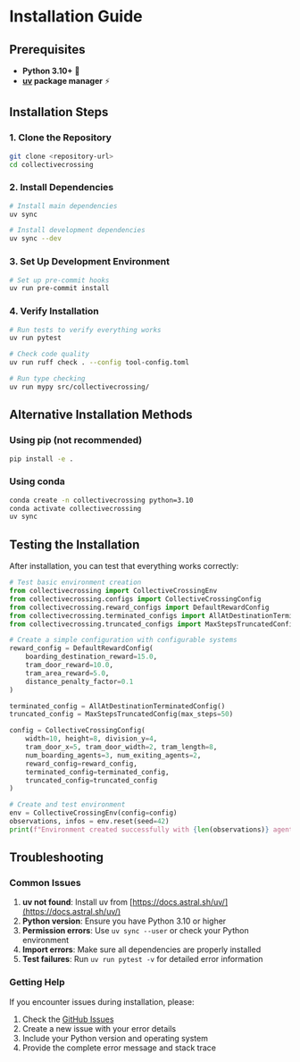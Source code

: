 # Installation Guide

## Prerequisites

- **Python 3.10+** 🐍
- **[uv](https://docs.astral.sh/uv/) package manager** ⚡

## Installation Steps

### 1. Clone the Repository

```bash
git clone <repository-url>
cd collectivecrossing
```

### 2. Install Dependencies

```bash
# Install main dependencies
uv sync

# Install development dependencies
uv sync --dev
```

### 3. Set Up Development Environment

```bash
# Set up pre-commit hooks
uv run pre-commit install
```

### 4. Verify Installation

```bash
# Run tests to verify everything works
uv run pytest

# Check code quality
uv run ruff check . --config tool-config.toml

# Run type checking
uv run mypy src/collectivecrossing/
```

## Alternative Installation Methods

### Using pip (not recommended)

```bash
pip install -e .
```

### Using conda

```bash
conda create -n collectivecrossing python=3.10
conda activate collectivecrossing
uv sync
```

## Testing the Installation

After installation, you can test that everything works correctly:

```python
# Test basic environment creation
from collectivecrossing import CollectiveCrossingEnv
from collectivecrossing.configs import CollectiveCrossingConfig
from collectivecrossing.reward_configs import DefaultRewardConfig
from collectivecrossing.terminated_configs import AllAtDestinationTerminatedConfig
from collectivecrossing.truncated_configs import MaxStepsTruncatedConfig

# Create a simple configuration with configurable systems
reward_config = DefaultRewardConfig(
    boarding_destination_reward=15.0,
    tram_door_reward=10.0,
    tram_area_reward=5.0,
    distance_penalty_factor=0.1
)

terminated_config = AllAtDestinationTerminatedConfig()
truncated_config = MaxStepsTruncatedConfig(max_steps=50)

config = CollectiveCrossingConfig(
    width=10, height=8, division_y=4,
    tram_door_x=5, tram_door_width=2, tram_length=8,
    num_boarding_agents=3, num_exiting_agents=2,
    reward_config=reward_config,
    terminated_config=terminated_config,
    truncated_config=truncated_config
)

# Create and test environment
env = CollectiveCrossingEnv(config=config)
observations, infos = env.reset(seed=42)
print(f"Environment created successfully with {len(observations)} agents")
```

## Troubleshooting

### Common Issues

1. **uv not found**: Install uv from [https://docs.astral.sh/uv/](https://docs.astral.sh/uv/)
2. **Python version**: Ensure you have Python 3.10 or higher
3. **Permission errors**: Use `uv sync --user` or check your Python environment
4. **Import errors**: Make sure all dependencies are properly installed
5. **Test failures**: Run `uv run pytest -v` for detailed error information

### Getting Help

If you encounter issues during installation, please:
1. Check the [GitHub Issues](https://github.com/nima-siboni/collectivecrossing/issues)
2. Create a new issue with your error details
3. Include your Python version and operating system
4. Provide the complete error message and stack trace
